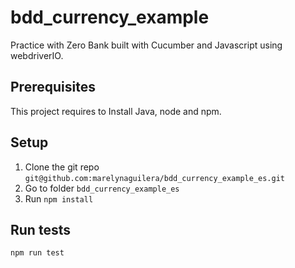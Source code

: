 # bdd_currency_example

Practice with Zero Bank built with Cucumber and Javascript using webdriverIO.

## Prerequisites

This project requires to Install Java, node and npm.

## Setup

1. Clone the git repo `git@github.com:marelynaguilera/bdd_currency_example_es.git`
2. Go to folder `bdd_currency_example_es`
3. Run `npm install`

## Run tests

`npm run test`
